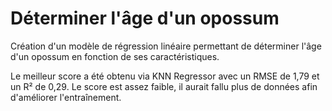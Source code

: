 # Déterminer l'âge d'un opossum

Création d'un modèle de régression linéaire permettant de déterminer l'âge d'un opossum en fonction de ses caractéristiques.

Le meilleur score a été obtenu via KNN Regressor avec un RMSE de 1,79 et un R² de 0,29. Le score est assez faible, il aurait fallu plus de données afin d'améliorer l'entraînement.
